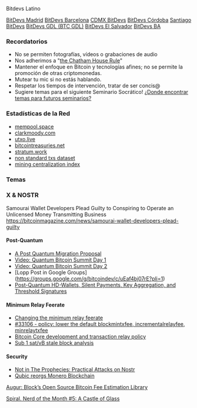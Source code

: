 Bitdevs Latino

[BitDevs Madrid](https://bitdevsmadrid.org/socratic-seminar-0/)
[BitDevs Barcelona](https://bitdevsbarcelona.org/socratic-seminar-5/)
[CDMX BitDevs](https://www.cdmxbitdevs.org/2025-06-19-socratic-seminar-6.html)
[BitDevs Córdoba](https://bitdevscordoba.org/socratic-seminar-9/)
[Santiago BitDevs](https://santiagobitdevs.com/2025-08-26-socratic-seminar-09-nostr)
[BitDevs GDL (BTC GDL)](https://bitdevs.btcgdl.com/2025-08-12-socratic-seminar-14)
[BitDevs El Salvador](https://bitdevelsalvador.com/2025-08-20-socratic-seminar-16)
[BitDevs BA](https://www.bitdevsba.org/socratic-seminar-6/)


### Recordatorios

- No se permiten fotografías, vídeos o grabaciones de audio
- Nos adherimos a "[the Chatham House Rule](https://www.chathamhouse.org/about-us/chatham-house-rule)"
- Mantener el enfoque en Bitcoin y tecnologías afines; no se permite la promoción de otras criptomonedas.
- Mutear tu mic si no estás hablando. 
- Respetar los tiempos de intervención, tratar de ser concis@
- Sugiere temas para el siguiente Seminario Socrático! [¿Donde encontrar temas para futuros seminarios?](/about/find-topics)


### Estadísticas de la Red
- [mempool.space](https://mempool.space/)
- [clarkmoody.com](https://bitcoin.clarkmoody.com/dashboard/)
- [utxo.live](https://utxo.live/)
- [bitcointreasuries.net](https://bitcointreasuries.net/)
- [stratum.work](https://stratum.work/)
- [non standard txs dataset](https://bitcoin-data.github.io/non-standard-transactions/)
- [mining centralization index](https://mainnet.observer/charts/mining-pools-centralization-index-with-proxy-pools/?c)


### Temas

### X & NOSTR
Samourai Wallet Developers Plead Guilty to Conspiring to Operate an Unlicensed Money Transmitting Business
https://bitcoinmagazine.com/news/samourai-wallet-developers-plead-guilty



#### Post-Quantum
- [A Post Quantum Migration Proposal](https://groups.google.com/g/bitcoindev/c/uEaf4bj07rE)
- [Video: Quantum Bitcoin Summit Day 1](https://www.youtube.com/watch?v=GeUdu4hrBPI)
- [Video: Quantum Bitcoin Summit Day 2](https://www.youtube.com/watch?v=feMWrdJnLak)
- [Lopp Post in Google Groups] (https://groups.google.com/g/bitcoindev/c/uEaf4bj07rE?pli=1)
- [Post-Quantum HD-Wallets, Silent Payments, Key Aggregation, and Threshold Signatures](https://delvingbitcoin.org/t/post-quantum-hd-wallets-silent-payments-key-aggregation-and-threshold-signatures/1854)


#### Minimum Relay Feerate
- [Changing the minimum relay feerate](https://delvingbitcoin.org/t/changing-the-minimum-relay-feerate/1886)
- [#33106 - policy: lower the default blockmintxfee, incrementalrelayfee, minrelaytxfee](https://github.com/bitcoin/bitcoin/pull/33106)
- [Bitcoin Core development and transaction relay policy](https://bitcoincore.org/en/2025/06/06/relay-statement/)
- [Sub 1 sat/vB stale block analysis](https://x.com/mononautical/status/1956073741454336191)


#### Security
- [Not in The Prophecies: Practical Attacks on Nostr](https://eprint.iacr.org/2025/1459)
- [Qubic reorgs Monero Blockchain](https://qubic.org/pr/qubic-overtakes-monero-s-hash-rate-in-live-51-takeover-demo)



[Augur: Block’s Open Source Bitcoin Fee Estimation Library](https://delvingbitcoin.org/t/augur-block-s-open-source-bitcoin-fee-estimation-library/1848)




[Spiral. Nerd of the Month #5: A Castle of Glass](https://spiralbtc.substack.com/p/nerd-of-the-month-5-a-castle-of-glass-1f4)
